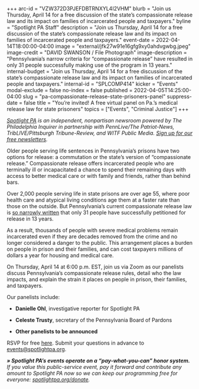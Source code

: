 +++
arc-id = "VZW372D3PJEFDBTRNXYL4I2VHM"
blurb = "Join us Thursday, April 14 for a free discussion of the state’s compassionate release law and its impact on families of incarcerated people and taxpayers."
byline = "Spotlight PA Staff"
description = "Join us Thursday, April 14 for a free discussion of the state’s compassionate release law and its impact on families of incarcerated people and taxpayers."
event-date = 2022-04-14T18:00:00-04:00
image = "external/jfk27w91e16gfg9xy0ahdvgwbg.jpeg"
image-credit = "DAVID SWANSON / File Photograph"
image-description = "Pennsylvania’s narrow criteria for “compassionate release” have resulted in only 31 people successfully making use of the program in 13 years."
internal-budget = "Join us Thursday, April 14 for a free discussion of the state’s compassionate release law and its impact on families of incarcerated people and taxpayers."
internal-id = "SPLCOMP414"
kicker = "Events"
modal-exclude = false
no-index = false
published = 2022-04-05T14:25:00-04:00
slug = "pa-compassionate-release-state-prisoners-panel"
suppress-date = false
title = "You’re invited! A free virtual panel on Pa.’s medical release law for state prisoners"
topics = ["Events", "Criminal Justice"]
+++

<a href="https://www.spotlightpa.org/"><i>Spotlight PA</i></a><i> is an independent, nonpartisan newsroom powered by The Philadelphia Inquirer in partnership with PennLive/The Patriot-News, TribLIVE/Pittsburgh Tribune-Review, and WITF Public Media. </i><a href="https://www.spotlightpa.org/newsletters"><i>Sign up for our free newsletters</i></a><i>.</i>

Older people serving life sentences in Pennsylvania’s prisons have two options for release: a commutation or the state’s version of “compassionate release.” Compassionate release offers incarcerated people who are terminally ill or incapacitated a chance to spend their remaining days with access to better medical care or with family and friends, rather than behind bars.

Over 2,000 people serving life in state prisons are over age 55, where poor health care and atypical living conditions age them at a faster rate than those on the outside. But Pennsylvania’s current compassionate release law is <a href="https://www.spotlightpa.org/news/2022/03/pa-prison-life-sentence-compassionate-release/">so narrowly written</a> that only 31 people have successfully petitioned for release in 13 years.

As a result, thousands of people with severe medical problems remain incarcerated even if they are decades removed from the crime and no longer considered a danger to the public. This arrangement places a burden on people in prison and their families, and can cost taxpayers millions of dollars a year for housing and medical care.

On Thursday, April 14 at 6:00 p.m. EST, join us via Zoom as our panelists discuss Pennsylvania’s compassionate release rules, detail who the law impacts, and explain the strain it places on people in prison, their families, and taxpayers.

Our panelists include:

- <b>Danielle Ohl</b>, investigative reporter for Spotlight PA

- <b>Celeste Trusty</b>, secretary of the Pennsylvania Board of Pardons

- <b>Other panelists to be announced</b>

RSVP for free <a href="https://inquirer.zoom.us/webinar/register/WN_wLU3ZK9TSuqEdrEOFpCiMw">here</a>. Submit your questions in advance to <a href="mailto:events@spotlightpa.org">events@spotlightpa.org</a>.

<i><b>» Spotlight PA’s events operate on a “pay-what-you-can” honor system. </b></i><i>If you value this public-service event, pay it forward and contribute any amount to Spotlight PA now so we can keep our programming free for everyone: </i><a href="http://spotlightpa.org/donate"><i>spotlightpa.org/donate</i></a><i>.</i>

<script src="https://www.spotlightpa.org/embed.js" async></script><div data-spl-embed-version="1" data-spl-src="https://www.spotlightpa.org/embeds/donate/"></div>
